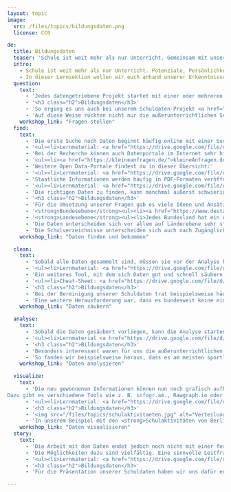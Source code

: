 ```yaml
---
layout: topic
image:
  src: /files/topics/bildungsdaten.png
  license: CC0

de:
  title: Bildungsdaten
  teaser: 'Schule ist weit mehr als nur Unterricht. Gemeinsam mit unserem Kooperationspartner BildungsCent e.V. haben wir Informationen über 30.000 allgemeinbildende Schulen in Deutschland aufbereitet.'
  intro:
    - Schule ist weit mehr als nur Unterricht. Potenziale, Persönlichkeit und das Engagement für die Gesellschaft entwickeln sich auch außerhalb des Regelunterrichts. Doch gut zugängliche Informationen zu allen Schulen in Deutschland, ihren Partnerschaften und Aktivitäten sind nur spärlich vorhanden und weit verstreut. Mit diesem Problem haben wir uns in unserem Datenprojekt jedeschule.de beschäftigt und gemeinsam mit unserem Kooperationspartner BildungsCent e.V. Informationen über 30.000 allgemeinbildende Schulen in Deutschland aufbereitet.
    - In dieser Lernsektion wollen wir euch anhand unserer Erkenntnisse zeigen, wie man Schuldaten finden, analysieren und visualisieren kann - und wo es Probleme gibt. Dabei arbeiten wir mit der Data Pipeline, einer Methode, mit der sich datengetriebene Projekte strukturiert umsetzen lassen.
  question:
    text:
      - 'Jedes datengetriebene Projekt startet mit einer oder mehreren Fragestellungen, die mit Hilfe der Analyse beantwortet werden sollen. Was einfach klingt, wird schnell zur Herausforderung, denn die Fragen müssen nicht nur möglichst konkret, sondern auch im Rahmen der eigenen Möglichkeiten und Ressourcen umsetzbar sein. Eine geeignete Frage findet sich daher häufig erst nach einem längeren Prozess von Recherchen und Überlegungen, die nach und nach konkreter werden.'
      - '<h3 class="h2">Bildungsdaten</h3>'
      - 'So erging es uns auch bei unserem Schuldaten-Projekt <a href="https://jedeschule.de/">JedeSchule.de</a>, das wir zusammen mit unserem Partner <a href="https://www.bildungscent.de/">BildungsCent e.V.</a> umgesetzt haben. In den ersten gemeinsamen Planungstreffen ging es für uns zunächst einmal darum das System Schule besser zu verstehen und die Bedürfnisse von BildungsCent zu identifizieren: Anhand von Daten zeigen, dass Schule nicht nur Unterricht bedeutet, sondern junge Menschen auf die Herausforderungen der Zukunft vorbereitet werden. Dieses Themenfeld ist jedoch sehr groß, daher versuchten wir uns auf einzelne relevante Aspekte zu konzentrieren und gezielte Fragen an die Thematik zu stellen: Was macht Schule neben dem Unterricht aus? Wo lernen Kinder sich zu beteiligen und die Gesellschaft mitzugestalten? Und wer hilft ihnen dabei?'
      - 'Auf diese Weise rückten nicht nur die außerunterrichtlichen Schulaktivitäten und Partnerschaften in den Fokus unserer Arbeit, sondern es kam auch die Frage auf: Wo gibt es eigentlich überall Schulen in Deutschland? So entstand die Idee einer Karte, auf der alle allgemeinbildenden Schulen abgebildet und nach spezifischen Kategorien wie Schulaktivitäten, Partnerschaften und Ganztagsangeboten gesucht und gefiltert werden.'
    workshop_link: "Fragen stellen"
  find:
    text:
      - 'Die erste Suche nach Daten beginnt häufig online mit einer Suchanfrage in Google und Co. Um hierbei spezifische Ergebnisse zu erhalten ist es jedoch wichtig, Suchmaschinen richtig zu nutzen und Suchoperatoren zu verwenden. In unserem Material findest du eine Anleitung und einige hilfreiche Tricks, um Suchmaschinen gezielter zu verwenden.'
      - '<ul><li>Lernmaterial: <a href="https://drive.google.com/file/d/0B3ZzMXCxhfkDT1VDR240LThzejA/view">Daten finden und bekommen</a></li></ul>'
      - 'Bei der Recherche können auch Datenportale im Internet sehr hilfreich sein. Neben behördlichen Plattformen wie <a href="https://www.destatis.de/DE/Startseite.html">Destatis</a> (Statistisches Bundesamt) oder <a href="http://ec.europa.eu/eurostat/">Eurostat</a> (Europäische Kommission) gibt es auch einige zivilgesellschaftliche Tools, die offene Daten bereitstellen:'
      - '<ul><li><a href="https://kleineanfragen.de/">kleineAnfragen.de</a> sammelt kleine Anfragen der Landesparlamente und des Bundestages, die nach Themen gefiltert und per Email abonniert werden können.</li><li><a href="https://fragdenstaat.de/">FragdenStaat.de</a> beruft sich auf das Informationsfreiheitsgesetz (IFG), das Behörden dazu verpflichtet, Auskunft über Informationen und Daten zu geben. Mit Hilfe der Seite lassen sich in wenigen Schritten IFG-Anfragen erstellen.</li><li><a href="https://offenerhaushalt.de/">OffenerHaushalt</a> gibt einen Überblick über die Haushalte der Kommunen in Deutschland und zeigt, wie viel Geld jeweils für Verwaltung, Schule, Umwelt, etc. ausgegeben wird.</li></ul>'
      - 'Weitere Open Data-Portale findest du in dieser Übersicht:'
      - '<ul><li>Lernmaterial: <a href="https://drive.google.com/file/d/19bm7f_mSZgDdMVmdETfTvrLHB6rERrIM/view">Datenportale</a></li></ul>'
      - 'Staatliche Informationen werden häufig in PDF-Formaten veröffentlicht. Das macht die Daten häufig leserlich, gleichzeitig erschwert es Programmen wie Libreoffice und Excel die Informationen strukturiert zu verarbeiten. Um Tabellen aus PDFs zu befreien, gibt es eine Reihe an Programmen, die PDF-Informationen in maschinenlesbare Formate (z. B. json, csv) umwandeln können. Eine Open Source-Lösung hierfür ist das Tool Tabula. Mit Tabula können PDF-Tabellen markiert, überprüft und umgewandelt werden. In unserem Lernmaterial erfährst du, wie Tabula funktioniert.'
      - '<ul><li>Lernmaterial: <a href="https://drive.google.com/file/d/0B3ZzMXCxhfkDd0F4dWtNUXJCcEE/view">Tabula - Pdf Scaping</a></li></ul>'
      - 'Die richtigen Daten zu finden, kann manchmal äußerst schwierig und frustrierend sein, denn nicht alle Informationen sind frei verfügbar oder aber die Daten fehlen komplett. In diesen Fällen hilft leider nur hartnäckig zu bleiben und weiter nachzufragen, Daten selbst zu erheben (wenn möglich) oder die Fragestellung noch einmal anzupassen: Gibt es vielleicht Informationen zu einzelnen oder anderen Aspekten meiner Frage? Wo gibt es noch Daten in dem Bereich, der mich interessiert?'
      - '<h3 class="h2">Bildungsdaten</h3>'
      - 'Für die Umsetzung unserer Fragen gab es viele Ideen und Ansätze. Der wichtigste Faktor war dabei die Datenlage: Wo gibt es überhaupt schulrelevante Informationen? Sind diese öffentlich zugänglich? Und wie können wir an die Daten gelangen? Dazu recherchierten wir in verschiedenen Quellen und bei öffentlichen Behörden. Ein entscheidender Aspekt war dabei: Bildungspolitik ist Ländersache. Daher lagen die meisten Informationen auf Landesebene vor, einige Daten waren zudem auf Bundesebene verfügbar. In dieser Liste haben wir einige relevante Informationsquellen gesammelt:'
      - '<strong>Bundesebene</strong><ul><li><a href="https://www.destatis.de/DE/Publikationen/Thematisch/BildungForschungKultur/BildungKulturFinanzen/Bildungsfinanzbericht1023206177004.pdf?__blob=publicationFile">Bildungsfinanzbericht</a> (Statistisches Bundesamt, 2017)</li><li><a href="https://www.destatis.de/DE/Publikationen/Thematisch/BildungForschungKultur/Schulen/BroschuereSchulenBlick0110018189004.pdf;jsessionid=A8A038BC2250B2F9ADF0DA7F82B0E622.InternetLive1?__blob=publicationFile">"Schulen auf einen Blick"</a> (Statistisches Bundesamt, 2018)</li><li>Da es kein Bundesministerium für Schulbildung gibt, werden viele Entscheidungen an die <a href="https://www.kmk.org/">Kultusministerkonferenz</a> delegiert.</li></ul>'
      - '<strong>Landesebene</strong><ul><li>Jedes Bundesland hat ein eigenes <a href="https://www.kmk.org/dokumentation-statistik/rechtsvorschriften-lehrplaene/uebersicht-schulgesetze.html">Schulgesetz</a>. Einen Überblick darüber bietet die Kultusministerkonferenz.</li><li>Auf <a href="https://jedeschule.de/">jedeschule.de</a> stehen weitere Datensätze zum Thema Schule & Bildung, u. a. umfassende Informationen über Schulen aus den Schulverzeichnissen aller Bundesländer zur Verfügung.</li></ul>'
      - 'Die Daten unterscheiden sich vor allem auf Länderebene sehr stark in ihrer Zugänglichkeit, Informationsmenge und Qualität. Die Bundesländer Sachsen-Anhalt und Saarland stellen beispielsweise ausschließlich Stammdaten von Schulen, wie Schulname, Adresse und Kontaktdaten zur Verfügung (Stand: 01.01.2017). Auch in Schleswig-Holstein gibt es seit dem 01. Januar 2017 nur noch diese Informationen. In Niedersachsen, Mecklenburg-Vorpommern, Hessen und Rheinland-Pfalz enthalten die Verzeichnisse zusätzlich noch u. a. die Schulnummer und Angaben zum Schultyp. Bayern, Baden-Württemberg, Hamburg und Nordrhein-Westfalen veröffentlichen darüber hinaus u. a. Zahlen über Schüler/innen und/oder Lehrende. Noch umfangreicher ist das Schulverzeichnis in Bremen, das Informationen über Ganztagsbetreuung, Ausstattung der Schulen und angebotene Sprachen bereitstellt. Die meisten Angaben werden jedoch in Berlin, Sachsen, Thüringen und Brandenburg gemacht: Hier sind zusätzlich auch außerunterrichtliche Aktivitäten und/oder Schulpartner aufgeführt.'
      - 'Die Schulverzeichnisse unterscheiden sich auch nach Zugänglichkeit und Dateiformat. So stellte Hamburg im Jahr 2017 als einziges Bundesland die Informationen als Open Data zur Verfügung. In anderen Ländern wie Rheinland-Pfalz verlangten die zuständigen Behörden Geld, um die Schulverzeichnisse in einem maschinenlesbaren Format zu erhalten.'
    workshop_link: "Daten finden und bekommen"

  clean:
    text:
      - 'Sobald alle Daten gesammelt sind, müssen sie vor der Analyse bereinigt werden. Für die Aufbereitung und alle weiteren Bearbeitungsschritte eignen sich Softwareprogramme wie Excel, Libre Office oder Open Office, die von NGOs häufig genutzt werden. Die Säuberung der Daten im Vorfeld der Analyse ist wichtig, da sich insbesondere in Datensätzen, die manuell eingetragene Daten enthalten oder aus bereits vorhandenen Datensätzen neu zusammengestellt wurden, schnell kleine Fehler einschleichen. Wenn Daten, z. B. in Excel oder Google Sheets zu übertragen sind, gibt unser Lernmaterial Hilfestellung und hält außerdem einige wichtige Tipps zur Säuberung von Daten bereit.'
      - '<ul><li>Lernmaterial: <a href="https://drive.google.com/file/d/0B3ZzMXCxhfkDWTU1QlZPUnZlMlk/view">Daten säubern in Google Sheets</a></li><li>Lernmaterial: <a href="https://docs.google.com/document/d/1tAot2AMWkwK3pNE9SXqxEbciLJJmt1XB4jx43pVO5CU/edit#heading=h.hl4hrjkmt8j8">Daten in Excel bereinigen</a></li></ul>'
      - 'Ein weiteres Tool, mit dem sich Daten gut und schnell säubern lassen ist die Open Source-Anwendung <a href="http://openrefine.org/">Open Refine</a>. Auch hier kannst du in unserem Lernmaterial nach Anleitungen und Tipps stöbern:'
      - '<ul><li>Cheat-Sheet: <a href="https://drive.google.com/file/d/0BzYvuaBk38tiRUdmQmIxSExMQzQ/view">Open-Refine für Fortgeschrittene</a></li></ul>'
      - '<h3 class="h2">Bildungsdaten</h3>'
      - 'Bei der Bereinigung unserer Schuldaten trat beispielsweise häufig das Problem auf, dass es mehrere Schulen mit demselben Namen gab, z.B. Pestalozzi-Schule oder Regenbogen-Schule. Da Bildung Ländersache ist, werden in Deutschland keine einheitlichen Schulnummern vergeben. Hier war es also notwendig, erneut zu recherchieren und den Schulen eine eindeutigere Identifikation in unserer Datenbank zu geben, um klare Unterscheidungen treffen zu können. Gelöst haben wir dieses Problem, indem wir die Schulstandorte als Identifikator hingezogen und so neue Identifikationsnummern generiert haben.'
      - 'Eine weitere Herausforderung war, dass es bundesweit keine einheitlichen Schultypen gibt. So gibt es Schulformen, die nur in einem Bundesland auftreten, wie z. B. die Stadtteilschulen in Hamburg. Um die verschiedenen Informationen zu einem gemeinsamen Standard zusammenzufassen, haben wir versucht eine einheitliche Systematik der Schultypen zu entwerfen, soweit dies möglich war. Alle übrigens Fälle haben wir gesondert aufgeführt. Dieses Beispiel zeigt auch: Bei der Arbeit mit Daten müssen immer wieder kleinere und größere Entscheidungen getroffen werden, die die Analyse und Ergebnisse erheblich beeinträchtigen können. Jeder Schritt sollte an dieser Stelle daher genau reflektiert, abgewägt und transparent gemacht werden!'
    workshop_link: "Daten säubern"

  analyse:
    text:
      - 'Sobald die Daten gesäubert vorliegen, kann die Analyse starten. Auch hierfür gibt es verschiedene Tools, einfache Analyse sind aber bereits in Excel mit Hilfe von Pivot-Tabellen möglich. Mit Hilfe dieser Tabellen lassen sich Zusammenhänge in den Daten, Muster, Trends und gegebenenfalls auch Ausreißer entdecken. Einige Hinweise wie man bei der Datenanalyse vorgehen kann findest du hier:'
      - '<ul><li>Lernmaterial <a href="https://drive.google.com/file/d/0B3ZzMXCxhfkDNFVld0gwRUFSeDg/view">Datenanalyse</a></li><li>Cheat-Sheet: <a href="https://docs.google.com/document/d/1cOkEQsm7Xqrcl1zQwiiUuUqMN3VAV0J3BxdIkpBYW6k/edit#heading=h.6db9tedj4ohv">Pivot-Tabellen in Google Sheets</a></li></ul>'
      - '<h3 class="h2">Bildungsdaten</h3>'
      - 'Besonders interessant waren für uns die außerunterrichtlichen Schulaktivitäten. Diese Informationen werden zwar in den Schulverzeichnissen von Berlin und Sachsen mitgeliefert, liegen aber nur unsortiert für jede einzelne Schule vor. Um uns ein besseres Bild von den Angeboten aus den verschiedenen Bereichen zu machen, listeten wir in einer Excel-Tabelle zunächst alle Schulen mit ihren Aktivitäten und bildeten anhand der Angebote übergeordnete Kategorien, z. B. Umwelt, Sport, Musik/Tanz und Literatur/Medien. Anschließend ordneten wir die Aktivitäten jeder Schule den Kategorien zu. Auf diese Weise erhielten wir schnell einen Überblick zu den verschiedenen Angeboten und Zahlen darüber, wie oft Aktivitäten in diesen Kategorien von den Schulen angeboten werden.'
      - 'So fanden wir beispielsweise heraus, dass es am meisten sportliche Aktivitäten im Schuljahr 2016/17 in Berlin gab (insgesamt 355 von 413), die wenigsten Angebote gab es dagegen im Bereich Berufsorientierung (insgesamt 34).'
    workshop_link: "Daten analysieren"

  visualize:
    text:
      - 'Die neu gewonnenen Informationen können nun noch grafisch aufbereitet werden. Dies ist wichtig, da gute Datenvisualisierungen im besten Fall einen leichten Zugang zur Thematik bieten und eine höhere Überzeugungskraft besitzen als Daten in einer Tabelle. Eine gute Grafik unterstreicht dabei immer die Hauptaussagen eines Textes oder einer Datenanalyse.
Dazu gibt es verschiedene Tools wie z. B. infogr.am., Rawgraph.io oder Datawrapper, mit denen interaktive Datenvisualisierungen online erstellt werden können. Dabei gibt es eine Vielzahl an Diagrammen, nicht jedes ist jedoch in jedem Fall gleich gut geeignet. Eine Übersicht zu allen Diagrammtypen mit ihren Vor- und Nachteilen bietet z. B. der Dataviz Catalogue. Einige Tipps für gute Datenvisualisierungen und Anleitungen für Tools haben wir in unserem Lernmaterial zusammengefasst:'
      - '<ul><li>Lernmaterial: <a href="https://drive.google.com/file/d/18QDpwB9H1kj3YLIMFzoUIriuVogRu2hD/view">Datawrapper (Seite 1-10)</a></li><li>Lernmaterial: <a href="https://drive.google.com/file/d/0B3ZzMXCxhfkDaTRRSTFTVEdOTlE/view">Raw.io</a></li><li>Lernmaterial: <a href="https://drive.google.com/file/d/0B3ZzMXCxhfkDMzJfd3VydkVoOVE/view">Daten visualisieren</a> (englisch)</li></ul>'
      - '<h3 class="h2">Bildungsdaten</h3>'
      - '<img src="/files/topics/schulaktivitaeten.jpg" alt="Verteilung der angebotenen Schulaktivitäten in Berlin">'
      - 'In unserem Beispiel mit den <strong>Schulaktivitäten von Berliner Schulen</strong> haben wir uns für die Darstellung in Kuchendiagrammen entschieden, weil sie anzeigen, wie sich eine Gesamtheit zusammensetzt. Diese Darstellungsweise macht zwei verschiedene Aspekte deutlich: Zum einen wie stark die einzelnen Bereiche an Schulen in Berlin ausgeprägt sind, z. B. dass sportliche Aktivitäten an der Mehrheit der Schulen (zu 86 %) angeboten werden. Zum anderen ermöglicht die Darstellung einen visuellen Vergleich von allen Bereichen. So zeigt sich nicht nur, dass sportliche Aktionen am häufigsten angeboten werden, sondern auch, dass Umwelt mit 19% und Berufsorientierung mit 5% weniger gefördert sind. Die Grafik verdeutlicht aber auch die große Vielfalt an außerunterrichtlichen Angeboten, die die Entwicklung und Förderung von Schüler/innen entscheidend mitgestaltet.'
    workshop_link: "Daten visualisieren"
  story:
    text:
      - 'Die Arbeit mit den Daten endet jedoch noch nicht mit einer fertigen Visualisierung, denn diese benötigen häufig eine Erklärung und Kontextinformationen. Außerdem lassen sich mit Hilfe von Daten tolle Geschichten erzählen, die für die eigene Kampagnenarbeit effektiv genutzt werden können.'
      - 'Die Möglichkeiten dazu sind vielfältig. Eine sinnvolle Leitfrage sollte sein, wie Datenvisualisierungen die Hauptaussagen einer Geschichte unterstützen können. Um schließlich Texte mit Datenvisualisierungen zu verbinden und auch interaktive Inhalte einzubetten, haben Journalist/innen des WDR gemeinsam mit Entwickler/innen das Open Source-Tool <a href="https://pageflow.io/de">Pageflow</a> entwickelt. Eine weiteres Tools ist Atavist. Die wichtigsten Funktionen des Tools haben wir in diesem Lernmaterial beschrieben.'
      - '<ul><li>Lernmaterial: <a href="https://drive.google.com/file/d/18QDpwB9H1kj3YLIMFzoUIriuVogRu2hD/view">Atavist (Ab Seite 11)</a></li></ul>'
      - '<h3 class="h2">Bildungsdaten</h3>'
      - 'Für die Präsentation unserer Schuldaten haben wir uns dafür entschieden, eine eigene Webseite zu erstellen: <a href="https://jedeschule.de">https://jedeschule.de</a>, auf der die Daten in ganz unterschiedlicher Weise präsentiert werden. Zum einen können Schulinformationen in einer Deutschlandkarte gesucht und gefiltert werden. Diese Funktion ist vor allem für Lehrende, Eltern, Schüler/innen, aber auch Politiker/innen und Akteur/innen aus der Zivilgesellschaft wichtig, um z. B. Schulen in der Umgebung zu finden und sich über Aktivitäten, Partner/innen und Ganztagsangebote zu informieren. Zum anderen werden übergeordnete Informationen über Schulaktivitäten und Partnerschaften sowohl grafisch wie textuell für Berlin und Sachsen aufbereitet. Außerdem veröffentlichten wir nach dem Launch der Webseite regelmäßig kurze Blogbeiträge, in denen wir uns noch einmal genauer mit der Datenlage in den einzelnen Bundesländern beschäftigten. Alle Ergebnisse wurden anschließend in einem Fazit übersichtlich präsentiert: <a href="https://datenschule.de/blog/2017/08/schuldaten-bundeslaender-check-fazit/">https://datenschule.de/blog/2017/08/schuldaten-bundeslaender-check-fazit/</a>'

---
```

